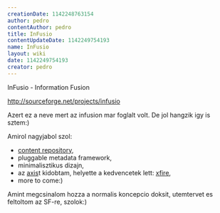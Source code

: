 ```yaml
---
creationDate: 1142248763154 
author: pedro 
contentAuthor: pedro 
title: InFusio 
contentUpdateDate: 1142249754193 
name: InFusio 
layout: wiki 
date: 1142249754193 
creator: pedro 
---
```

InFusio - Information Fusion

http://sourceforge.net/projects/infusio

Azert ez a neve mert az infusion mar foglalt volt. De jol hangzik igy is sztem:)

Amirol nagyjabol szol:

*   [content repository](Content%20repository.html),
*   pluggable metadata framework,
*   minimalisztikus dizajn,
*   az [axis](axis.html)t kidobtam, helyette a kedvencetek lett: [xfire](xfire.html),
*   more to come:)



Amint megcsinalom hozza a normalis koncepcio doksit, utemtervet es feltoltom az SF-re, szolok:)
